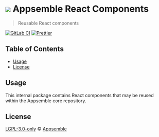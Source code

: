 # ![](https://gitlab.com/appsemble/appsemble/-/raw/0.30.2/config/assets/logo.svg) Appsemble React Components

> Reusable React components

[![GitLab CI](https://gitlab.com/appsemble/appsemble/badges/0.30.2/pipeline.svg)](https://gitlab.com/appsemble/appsemble/-/releases/0.30.2)
[![Prettier](https://img.shields.io/badge/code_style-prettier-ff69b4.svg)](https://prettier.io)

## Table of Contents

- [Usage](#usage)
- [License](#license)

## Usage

This internal package contains React components that may be reused within the Appsemble core
repository.

## License

[LGPL-3.0-only](https://gitlab.com/appsemble/appsemble/-/blob/0.30.2/LICENSE.md) ©
[Appsemble](https://appsemble.com)
